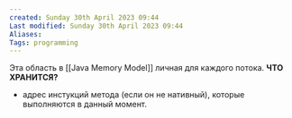 ```yaml
---
created: Sunday 30th April 2023 09:44
Last modified: Sunday 30th April 2023 09:44
Aliases: 
Tags: programming
---
```


Эта область в [[Java Memory Model]] личная для каждого потока.
**ЧТО ХРАНИТСЯ?**
- адрес инстукций метода (если он не нативный), которые выполняются в данный момент.
